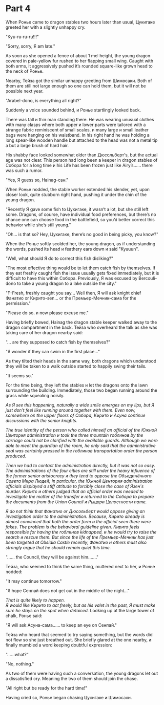 # Part 4

<!--<sup><a href="#Prim1">1</a></sup>-->

When Ронье came to dragon stables two hours later than usual, Цукигаке greeted her with a slightly unhappy cry.

"Kyu-ru-ru-ru!!!"

"Sorry, sorry, Я am late."

As soon as she opened a fence of about 1 mel height, the young dragon covered in pale-yellow fur rushed to her flapping small wing. Caught with both arms, it aggressively pushed it’s rounded square-like grown head to the neck of Ронье.

Nearby, Тейза got the similar unhappy greeting from Шимосаки. Both of them are still not large enough so one can hold them, but it will not be possible next year.

"Arabel-dono, is everything all right?"

Suddenly a voice sounded behind, и Ронье startlingly looked back.

There was tall и thin man standing there. He was wearing unusual clothes with many clasps where both upper и lower parts were tailored with a strange fabric reminiscent of small scales, и many large и small leather bags were hanging on his waistband. In his right hand he was holding a long spear-like wooden handle but attached to the head was not a metal tip a but a large brush of hard hair.

His shabby face looked somewhat older than Дюсольберт’s, but the actual age was not clear. This person had long been a keeper in dragon stables of Собора for a long time и his Life has been frozen just like Airy’s...... there was such a rumor.

"Yes, Я guess so, Hainag-сан."

When Ронье nodded, the stable worker extended his slender, yet, upon closer look, quite stubborn right hand, pushing it under the chin of the young dragon.

"Recently Я gave some fish to Цукигаке, it wasn’t a lot, but she still left some. Dragons, of course, have individual food preferences, but there’s no chance one can choose food in the battlefield, so you’d better correct this behavior while she’s still young."

"Oh... is that so? Hey, Цукигаке, there’s no good in being picky, you know?"

When the Ронье softly scolded her, the young dragon, as if understanding the words, pushed its head и feathery ears down и said "Kyuuun".

"Well, what should Я do to correct this fish disliking?"

"The most effective thing would be to let them catch fish by themselves. If they eat freshly caught fish the issue usually gets fixed immediately, but it is difficult to have this within Собора. Previously, Я was excused by Bercouli-dono to take a young dragon to a lake outside the city."

"F-Fresh, freshly caught you say... Well then, Я will ask knight chief Фанатио or Кирито-sen... or the Премьер-Мечник-сама for the permission."

"Please do so. и now please excuse me."

Having briefly bowed, Hainag the dragon stable keeper walked away to the dragon compartment in the back. Тейза who overheard the talk as she was taking care of her dragon nearby said:

"... are they supposed to catch fish by themselves?"

"Я wonder if they can swim in the first place..."

As they tilted their heads in the same way, both dragons which understood they will be taken to a walk outside started to happily swing their tails.

"It seems so."

For the time being, they left the stables и let the dragons onto the lawn surrounding the building. Immediately, those two began running around the grass while squealing noisily.

*As Я see this happening, naturally a wide smile emerges on my lips, but Я just don’t feel like running around together with them. Even now, somewhere on the upper floors of Собора, Кирито и Асуна continue discussions with the senior knights.*

*The true identity of the person who called himself an official of the Южной Центория administration и took the three mountain гоблинов by the carriage could not be clarified with the available guards. Although we were able to meet the guardian of the room, he only said that the administrative seal was certainly pressed in the гоблинов transportation order the person produced.*

*Then we had to contact the administration directly, but it was not so easy. The administrations of the four cities are still under the heavy influence of the former senior aristocracy и they tend to oppose the Объединённого Совета Мира Людей; in particular, the Южной Центория administration officials displayed a stiff attitude to forcibly close the case of Язен's murder. Кирито и others judged that an official order was needed to investigate the matter of the transfer и returned to the Собора to prepare the documents from the Union Council и Рыцари Целостности name.*

*Я do not think that Фанатио or Дюсольберт would oppose giving an investigation order to the administration. Because, Кирито already is almost convinced that both the order form и the official seen there were fakes. The problem is the behavioral guideline given. Кирито feels responsible for having the гоблинов kidnapped, и he would try to raise the search и rescue them. But since the life of the Премьер-Мечник has just been targeted at Obsidia Castle recently, Фанатио и others must also strongly argue that he should remain quiet this time.*

"...... the Council, they will be against him......."

Тейза, who seemed to think the same thing, muttered next to her, и Ронье nodded:

"It may continue tomorrow."

"Я hope Сенпай does not get out in the middle of the night..."

*That is quite likely to happen.  
Я would like Кирито to act freely, but as his valet in the past, Я must make sure he stays on the spot when detained.* Looking up at the large tower of chalk, Ронье said:

"Я will ask Асуна-сама...... to keep an eye on Сенпай."

Тейза who heard that seemed to try saying something, but the words did not flow so she just breathed out. She briefly glared at the one nearby, и finally mumbled a word keeping doubtful expression:

"……what?"

"No, nothing."

As two of them were having such a conversation, the young dragons let out a dissatisfied cry. Meaning the two of them should join the chase.

"All right but be ready for the hard time!"

Having cried so, Ронье began chasing Цукигаке и Шимосаки.

<!--## Footnotes:

1. <a name="Prim1"></a>.
2. <a name="Prim2"></a>.
3. <a name="Prim3"></a>.
4. <a name="Prim4"></a>.
5. <a name="Prim5"></a>.-->